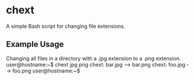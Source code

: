 chext
=====

A simple Bash script for changing file extensions.

Example Usage
-------------

Changing all files in a directory with a .jpg extension to a .png extension.
    user@hostname:~$ chext jpg png
    chext: bar.jpg --> bar.png
    chext: foo.jpg --> foo.png
    user@hostname:~$

